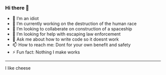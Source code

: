 ### Hi there 👋

- 🔭 I’m an idiot
- 🌱 I’m currently working on the destruction of the human race
- 👯 I’m looking to collaberate on construction of a spaceship
- 🤔 I’m looking for help with escaping law enforcement
- 💬 Ask me about how to write code so it doesnt work
- 📫 How to reach me: Dont for your own benefit and safety
- ⚡ Fun fact: Nothing I make works

---

I like cheese

